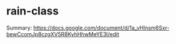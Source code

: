 # rain-class

Summary: https://docs.google.com/document/d/1a_vHlnsm6Sxr-bewCcomJp8czgXV5R8KyhHhwMeYE3I/edit
